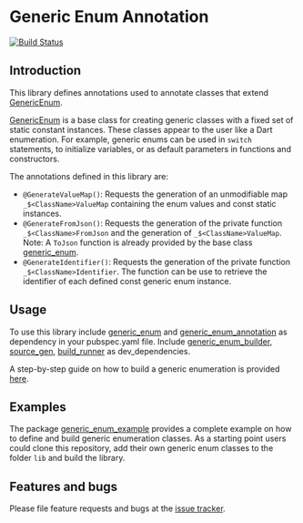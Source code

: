# Generic Enum Annotation
[![Build Status](https://travis-ci.com/simphotonics/generic_enum.svg?branch=master)](https://travis-ci.com/simphotonics/generic_enum)


## Introduction

This library defines annotations used to annotate classes that extend [GenericEnum].

[GenericEnum] is a base class for creating generic classes with a fixed set of static constant instances.
These classes appear to the user like a Dart enumeration.
For example, generic enums can be used in `switch` statements, to initialize variables, or as default parameters in functions and constructors.

The annotations defined in this library are:
 - `@GenerateValueMap()`: Requests the generation of an unmodifiable map `_$<ClassName>ValueMap` containing the enum values and const static instances.
 - `@GenerateFromJson()`: Requests the generation of the private function `_$<ClassName>FromJson` and the generation of `_$<ClassName>ValueMap`.
    Note: A `ToJson` function is already provided by the base class [generic_enum].
 - `@GenerateIdentifier()`: Requests the generation of the private function `_$<ClassName>Identifier`.
    The function can be use to retrieve the identifier of each defined const generic enum instance.

## Usage

To use this library include [generic_enum] and [generic_enum_annotation] as dependency in your pubspec.yaml file.
Include [generic_enum_builder], [source_gen], [build_runner] as dev_dependencies.

A step-by-step guide on how to build a generic enumeration is provided [here].


## Examples

The package [generic_enum_example] provides a complete example on how to define and build
generic enumeration classes. As a starting point users could clone this repository, add
their own generic enum classes to the folder `lib` and build the library.

## Features and bugs
Please file feature requests and bugs at the [issue tracker].

[issue tracker]: https://github.com/simphotonics/generic_enum/issues
[analyzer]: https://pub.dev/packages/analyzer
[here]: https://github.com/simphotonics/generic_enum/tree/master/generic_enum#building-a-generic-enum
[source_gen]: https://pub.dev/packages/
[generic_enum]: https://pub.dev/packages/generic_enum
[GenericEnum]: https://pub.dev/packages/generic_enum
[generic_enum_example]: ../generic_enum_example
[source_gen]: https://pub.dev/packages/source_gen
[generic_enum_annotation]: https://pub.dev/packages/generic_enum_annotation
[generic_enum_builder]: https://pub.dev/packages/generic_enum_builder
[build_runner]: https://pub.dev/packages/build_runner
[enumerated types]: https://dart.dev/guides/language/language-tour#enumerated-types
